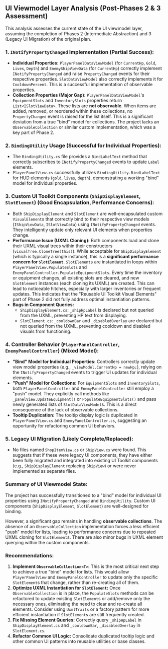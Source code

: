 ## UI Viewmodel Layer Analysis (Post-Phases 2 & 3 Assessment)

This analysis assesses the current state of the UI viewmodel layer, assuming the completion of Phases 2 (Intermediate Abstraction) and 3 (Legacy UI Migration) of the original plan.

### 1. `INotifyPropertyChanged` Implementation (Partial Success):

*   **Individual Properties:** `PlayerPanelDataViewModel` (for `CurrentHp`, `Gold`, `Lives`, `Depth`) and `EnemyShipViewData` (for `CurrentHp`) correctly implement `INotifyPropertyChanged` and raise `PropertyChanged` events for their respective properties. `SlotDataViewModel` also correctly implements it for `CooldownPercent`. This is a successful implementation of observable properties.
*   **Collection Properties (Major Gap):** `PlayerPanelDataViewModel`'s `EquipmentSlots` and `InventorySlots` properties return `List<ISlotViewData>`. These lists are **not observable**. When items are added, removed, or reordered within these collections, no `PropertyChanged` event is raised for the list itself. This is a significant deviation from a true "bind" model for collections. The project lacks an `ObservableCollection` or similar custom implementation, which was a key part of Phase 2.

### 2. `BindingUtility` Usage (Successful for Individual Properties):

*   The `BindingUtility.cs` file provides a `BindLabelText` method that correctly subscribes to `INotifyPropertyChanged` events to update `Label` elements.
*   `PlayerPanelView.cs` successfully utilizes `BindingUtility.BindLabelText` for HUD elements (`gold`, `lives`, `depth`), demonstrating a working "bind" model for individual properties.

### 3. Custom UI Toolkit Components (`ShipDisplayElement`, `SlotElement`) (Good Encapsulation, Performance Concerns):

*   Both `ShipDisplayElement` and `SlotElement` are well-encapsulated custom `VisualElement`s that correctly bind to their respective view models (`IShipViewData`, `ISlotViewData`) using `INotifyPropertyChanged` events. They intelligently update only relevant UI elements when properties change.
*   **Performance Issue (UXML Cloning):** Both components load and clone their UXML visual trees within their constructors (`visualTree.CloneTree(this)`). While acceptable for `ShipDisplayElement` (which is typically a single instance), this is a **significant performance concern for `SlotElement`**. `SlotElement`s are instantiated in loops within `PlayerPanelView.PopulateSlots` and `EnemyPanelController.PopulateEquipmentSlots`. Every time the inventory or equipment changes, all existing slots are cleared, and new `SlotElement` instances (each cloning its UXML) are created. This can lead to noticeable hitches, especially with larger inventories or frequent updates. This indicates that the "Reusable UI Toolkit Visual Elements" part of Phase 2 did not fully address optimal instantiation patterns.
*   **Bugs in Component Queries:**
    *   `ShipDisplayElement.cs`: `_shipHpLabel` is declared but not queried from the UXML, preventing HP text from displaying.
    *   `SlotElement.cs`: `_cooldownBar` and `_disabledOverlay` are declared but not queried from the UXML, preventing cooldown and disabled visuals from functioning.

### 4. Controller Behavior (`PlayerPanelController`, `EnemyPanelController`) (Mixed Model):

*   **"Bind" Model for Individual Properties:** Controllers correctly update view model properties (e.g., `_viewModel.CurrentHp = newHp;`), relying on the `INotifyPropertyChanged` events to trigger UI updates for individual elements.
*   **"Push" Model for Collections:** For `EquipmentSlots` and `InventorySlots`, both `PlayerPanelController` and `EnemyPanelController` still employ a "push" model. They explicitly call methods like `_panelView.UpdateEquipment()` or `PopulateEquipmentSlots()` and pass newly generated lists of `SlotDataViewModel`s. This is a direct consequence of the lack of observable collections.
*   **Tooltip Duplication:** The tooltip display logic is duplicated in `PlayerPanelView.cs` and `EnemyPanelController.cs`, suggesting an opportunity for refactoring common UI behaviors.

### 5. Legacy UI Migration (Likely Complete/Replaced):

*   No files named `ShopItemView.cs` or `ShipView.cs` were found. This suggests that if these were legacy UI components, they have either been fully migrated and integrated into existing UI Toolkit components (e.g., `ShipDisplayElement` replacing `ShipView`) or were never implemented as separate files.

### Summary of UI Viewmodel State:

The project has successfully transitioned to a "bind" model for individual UI properties using `INotifyPropertyChanged` and `BindingUtility`. Custom UI components (`ShipDisplayElement`, `SlotElement`) are well-designed for binding.

However, a significant gap remains in handling **observable collections**. The absence of an `ObservableCollection` implementation forces a less efficient "push" model for lists, leading to performance concerns due to repeated UXML cloning for `SlotElement`s. There are also minor bugs in UXML element querying within the custom components.

### Recommendations:

1.  **Implement `ObservableCollection<T>`:** This is the most critical next step to achieve a true "bind" model for lists. This would allow `PlayerPanelView` and `EnemyPanelController` to update only the specific `SlotElement`s that change, rather than re-creating all of them.
2.  **Optimize UXML Instantiation for `SlotElement`:** Once `ObservableCollection` is in place, the `PopulateSlots` methods can be refactored to update existing `SlotElement`s or add/remove only the necessary ones, eliminating the need to clear and re-create all elements. Consider using `UxmlTraits` or a factory pattern for more efficient instantiation if `SlotElement`s are still frequently created.
3.  **Fix Missing Element Queries:** Correctly query `_shipHpLabel` in `ShipDisplayElement.cs` and `_cooldownBar`, `_disabledOverlay` in `SlotElement.cs`.
4.  **Refactor Common UI Logic:** Consolidate duplicated tooltip logic and other common UI patterns into reusable utilities or base classes.
